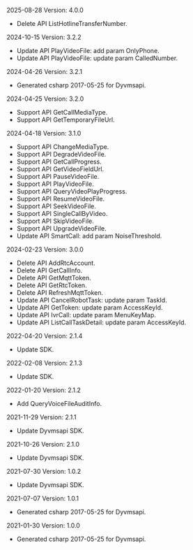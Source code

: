 2025-08-28 Version: 4.0.0
- Delete API ListHotlineTransferNumber.


2024-10-15 Version: 3.2.2
- Update API PlayVideoFile: add param OnlyPhone.
- Update API PlayVideoFile: update param CalledNumber.


2024-04-26 Version: 3.2.1
- Generated csharp 2017-05-25 for Dyvmsapi.

2024-04-25 Version: 3.2.0
- Support API GetCallMediaType.
- Support API GetTemporaryFileUrl.


2024-04-18 Version: 3.1.0
- Support API ChangeMediaType.
- Support API DegradeVideoFile.
- Support API GetCallProgress.
- Support API GetVideoFieldUrl.
- Support API PauseVideoFile.
- Support API PlayVideoFile.
- Support API QueryVideoPlayProgress.
- Support API ResumeVideoFile.
- Support API SeekVideoFile.
- Support API SingleCallByVideo.
- Support API SkipVideoFile.
- Support API UpgradeVideoFile.
- Update API SmartCall: add param NoiseThreshold.


2024-02-23 Version: 3.0.0
- Delete API AddRtcAccount.
- Delete API GetCallInfo.
- Delete API GetMqttToken.
- Delete API GetRtcToken.
- Delete API RefreshMqttToken.
- Update API CancelRobotTask: update param TaskId.
- Update API GetToken: update param AccessKeyId.
- Update API IvrCall: update param MenuKeyMap.
- Update API ListCallTaskDetail: update param AccessKeyId.


2022-04-20 Version: 2.1.4
- Update SDK.

2022-02-08 Version: 2.1.3
- Update SDK.

2022-01-20 Version: 2.1.2
- Add QueryVoiceFileAuditInfo.

2021-11-29 Version: 2.1.1
- Update Dyvmsapi SDK.

2021-10-26 Version: 2.1.0
- Update Dyvmsapi SDK.

2021-07-30 Version: 1.0.2
- Update Dyvmsapi SDK.

2021-07-07 Version: 1.0.1
- Generated csharp 2017-05-25 for Dyvmsapi.

2021-01-30 Version: 1.0.0
- Generated csharp 2017-05-25 for Dyvmsapi.

